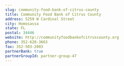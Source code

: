 ```yaml
---
slug: community-food-bank-of-citrus-county
title: Community Food Bank of Citrus County
address: 5259 W Cardinal Street
city: Homosassa
state: FL
postal: 34446
website: http://communityfoodbankofcitruscounty.org
phone: 352-628-3663
fax: 352-503-2003
partnerBank: true
partnerGroupId: partner-group-47
---
```

